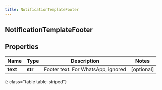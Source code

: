 ```yaml
---
title: NotificationTemplateFooter
---
```

## NotificationTemplateFooter

## Properties

|Name | Type | Description | Notes|
|------------ | ------------- | ------------- | -------------|
| **text** | **str** | Footer text. For WhatsApp, ignored | [optional] |
{: class="table table-striped"}


